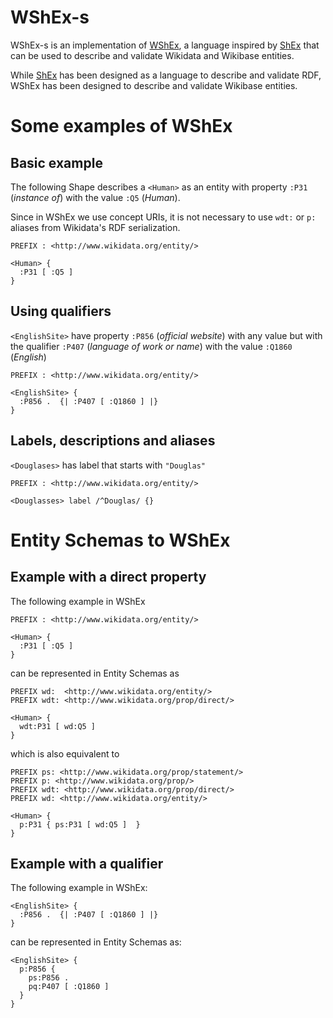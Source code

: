 # WShEx-s

WShEx-s is an implementation of [WShEx](https://www.weso.es/WShEx/), 
 a language inspired by [ShEx](http://shex.io/) that can be used to describe and validate Wikidata and Wikibase entities.

While [ShEx](http://shex.io/) has been designed as a language to describe and validate RDF, WShEx has been designed to describe and validate Wikibase entities.

# Some examples of WShEx

## Basic example

The following Shape describes a `<Human>` as an entity with property 
`:P31` (_instance of_) with the value `:Q5` (_Human_). 

Since in WShEx we use concept URIs, it is not necessary to use `wdt:` or `p:` aliases from Wikidata's RDF serialization. 

```turtle
PREFIX : <http://www.wikidata.org/entity/>

<Human> {
  :P31 [ :Q5 ]  
}
```

## Using qualifiers

`<EnglishSite>` have property `:P856` (_official website_) with any value but with the qualifier `:P407` (_language of work or name_) with the value `:Q1860` (_English_)
 
```
PREFIX : <http://www.wikidata.org/entity/>

<EnglishSite> {
  :P856 .  {| :P407 [ :Q1860 ] |}
}
```

## Labels, descriptions and aliases

`<Douglases>` has label that starts with `"Douglas"` 
 
```
PREFIX : <http://www.wikidata.org/entity/>

<Douglasses> label /^Douglas/ {}
```

# Entity Schemas to WShEx

## Example with a direct property

The following example in WShEx 

```turtle
PREFIX : <http://www.wikidata.org/entity/>

<Human> {
  :P31 [ :Q5 ]  
}
```

can be represented in Entity Schemas as 

```turtle
PREFIX wd:  <http://www.wikidata.org/entity/>
PREFIX wdt: <http://www.wikidata.org/prop/direct/>

<Human> {
  wdt:P31 [ wd:Q5 ]  
}
```
which is also equivalent to 

```turtle
PREFIX ps: <http://www.wikidata.org/prop/statement/>
PREFIX p: <http://www.wikidata.org/prop/>
PREFIX wdt: <http://www.wikidata.org/prop/direct/>
PREFIX wd: <http://www.wikidata.org/entity/>

<Human> {
  p:P31 { ps:P31 [ wd:Q5 ]  }
}
```

## Example with a qualifier

The following example in WShEx:

```turtle
<EnglishSite> {
  :P856 .  {| :P407 [ :Q1860 ] |}
}
```

can be represented in Entity Schemas as:

```turtle
<EnglishSite> {
  p:P856 {
    ps:P856 . 
    pq:P407 [ :Q1860 ] 
  }
}
```